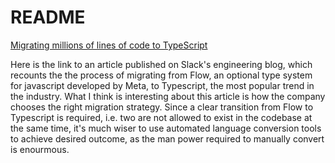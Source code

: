 # README
[Migrating millions of lines of code to TypeScript](https://stripe.com/blog/migrating-to-typescript)

Here is the link to an article published on Slack's engineering blog, which recounts the the process of migrating from Flow, an optional type system for javascript developed by Meta, to Typescript, the most popular trend in the industry. What I think is interesting about this article is how the company chooses the right migration strategy. Since a clear transition from Flow to Typescript is required, i.e. two are not allowed to exist in the codebase at the same time, it's much wiser to use automated language conversion tools to achieve desired outcome, as the man power required to manually convert is enourmous. 